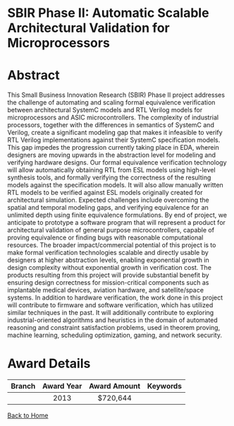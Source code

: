 
SBIR Phase II: Automatic Scalable Architectural Validation for Microprocessors
==============================================================================

# Abstract


This Small Business Innovation Research (SBIR) Phase II project addresses the challenge of automating and scaling formal equivalence verification between architectural SystemC models and RTL Verilog models for microprocessors and ASIC microcontrollers. The complexity of industrial processors, together with the differences in semantics of SystemC and Verilog, create a significant modeling gap that makes it infeasible to verify RTL Verilog implementations against their SystemC specification models. This gap impedes the progression currently taking place in EDA, wherein designers are moving upwards in the abstraction level for modeling and verifying hardware designs. Our formal equivalence verification technology will allow automatically obtaining RTL from ESL models using high-level synthesis tools, and formally verifying the correctness of the resulting models against the specification models. It will also allow manually written RTL models to be verified against ESL models originally created for architectural simulation. Expected challenges include overcoming the spatial and temporal modeling gaps, and verifying equivalence for an unlimited depth using finite equivalence formulations. By end of project, we anticipate to prototype a software program that will represent a product for architectural validation of general purpose microcontrollers, capable of proving equivalence or finding bugs with reasonable computational resources. The broader impact/commercial potential of this project is to make formal verification technologies scalable and directly usable by designers at higher abstraction levels, enabling exponential growth in design complexity without exponential growth in verification cost. The products resulting from this project will provide substantial benefit by ensuring design correctness for mission-critical components such as implantable medical devices, aviation hardware, and satellite/space systems. In addition to hardware verification, the work done in this project will contribute to firmware and software verification, which has utilized similar techniques in the past. It will additionally contribute to exploring industrial-oriented algorithms and heuristics in the domain of automated reasoning and constraint satisfaction problems, used in theorem proving, machine learning, scheduling optimization, gaming, and network security.  

# Award Details

|Branch|Award Year|Award Amount|Keywords|
| :---: | :---: | :---: | :---: |
||2013|$720,644||
  
  


[Back to Home](https://github.com/chrischow/dod_sbir_awards#147)
